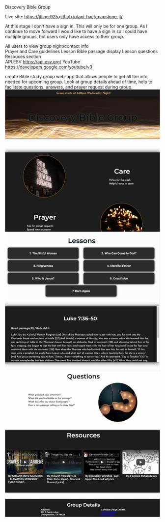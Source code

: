 Discovery Bible Group

Live site: https://jtliner925.github.io/api-hack-capstone-jt/




At this stage I don't have a sign in. This will only be for one group. 
As I continue to move forward I would like to have a sign in
so I could have multiple groups, but users only have access to their group.

All users to view group night/contact info	
Prayer and Care guidelines
Lesson Bible passage display
Lesson questions 
Resouces section 	
API.ESV
https://api.esv.org/
YouTube
https://developers.google.com/youtube/v3

create Bible study group web-app that allows people to get all the info needed for upcoming
group. Look at group details ahead of time, help to facilitate questions, answers, and prayer request during group. 
![](/Screen%20Shot%202020-03-21%20at%202.39.19%20PM.png)
![](/Screen%20Shot%202020-03-21%20at%202.39.42%20PM.png)
![](/Screen%20Shot%202020-03-21%20at%202.40.12%20PM.png)
